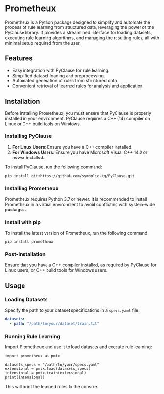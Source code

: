 # Prometheux

Prometheux is a Python package designed to simplify and automate the process of rule learning from structured data, leveraging the power of the PyClause library. It provides a streamlined interface for loading datasets, executing rule learning algorithms, and managing the resulting rules, all with minimal setup required from the user.

## Features

- Easy integration with PyClause for rule learning.
- Simplified dataset loading and preprocessing.
- Automated generation of rules from structured data.
- Convenient retrieval of learned rules for analysis and application.

## Installation

Before installing Prometheux, you must ensure that PyClause is properly installed in your environment. PyClause requires a C++ (14) compiler on Linux or C++ build tools on Windows.

### Installing PyClause

1. **For Linux Users**: Ensure you have a C++ compiler installed.
2. **For Windows Users**: Ensure you have Microsoft Visual C++ 14.0 or newer installed.

To install PyClause, run the following command:

```bash
pip install git+https://github.com/symbolic-kg/PyClause.git
```

### Installing Prometheux

Prometheux requires Python 3.7 or newer. It is recommended to install Prometheux in a virtual environment to avoid conflicting with system-wide packages.

### Install with pip

To install the latest version of Prometheux, run the following command:

```pip install prometheux```


### Post-Installation

Ensure that you have a C++ compiler installed, as required by PyClause for Linux users, or C++ build tools for Windows users.

## Usage

### Loading Datasets

Specify the path to your dataset specifications in a `specs.yaml` file:

```yaml
datasets:
  - path: "/path/to/your/dataset/train.txt"
```

### Running Rule Learning

Import Prometheux and use it to load datasets and execute rule learning:

```
import prometheux as pmtx

datasets_specs = "/path/to/your/specs.yaml" 
extensional = pmtx.load(datasets_specs)
intensional = pmtx.train(extensional)
print(intensional)
```

This will print the learned rules to the console.
